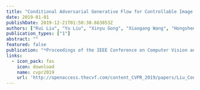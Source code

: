 ```yaml
---
title: "Conditional Adversarial Generative Flow for Controllable Image Synthesis"
date: 2019-01-01
publishDate: 2019-12-21T01:50:30.663853Z
authors: ["Rui Liu", "Yu Liu", "Xinyu Gong", "Xiaogang Wang", "Hongsheng Li"]
publication_types: ["1"]
abstract: ""
featured: false
publication: "*Proceedings of the IEEE Conference on Computer Vision and Pattern Recognition*"
links:
  - icon_pack: fas
    icon: download
    name: cvpr2019
    url: 'http://openaccess.thecvf.com/content_CVPR_2019/papers/Liu_Conditional_Adversarial_Generative_Flow_for_Controllable_Image_Synthesis_CVPR_2019_paper.pdf'
---
```


